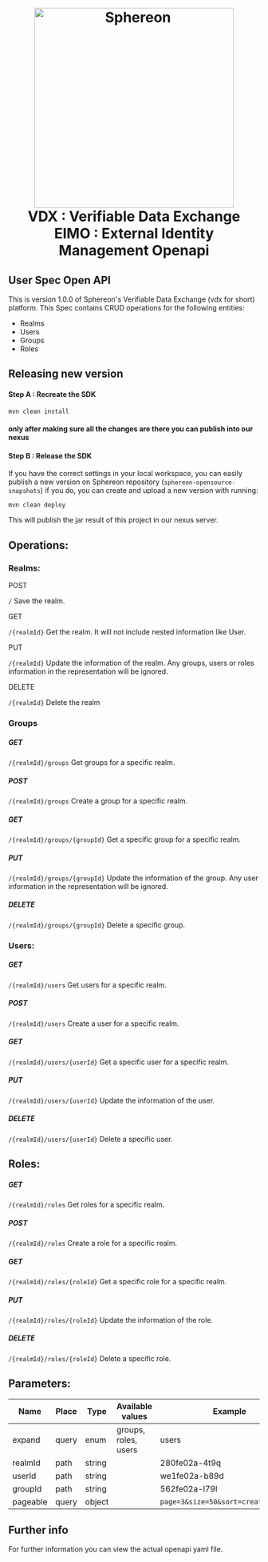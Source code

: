 <h1 align="center">
  <br>
  <a href="https://www.sphereon.com"><img src="https://sphereon.com/content/themes/sphereon/assets/img/logo.svg" alt="Sphereon" width="400"></a>
    <br>VDX : Verifiable Data Exchange 
    <br>EIMO : External Identity Management Openapi
  <br>
</h1>


## User Spec Open API

This is version 1.0.0 of Sphereon's Verifiable Data Exchange (vdx for short) platform. This Spec contains CRUD operations for the following entities:
- Realms
- Users
- Groups
- Roles

## Releasing new version
#### Step A : Recreate the SDK

```
mvn clean install
```

#### only after making sure all the changes are there you can publish into our nexus

#### Step B : Release the SDK

If you have the correct settings in your local workspace, you can easily publish a new version on Sphereon repository (`sphereon-opensource-snapshots`)
if you do, you can create and upload a new version with running:

```
mvn clean deploy
```
This will publish the jar result of this project in our nexus server.

## Operations:

### Realms:
POST

`/` Save the realm.

GET

`/{realmId}` Get the realm. It will not include nested information like User.


PUT

`/{realmId}` Update the information of the realm. Any groups, users or roles information in the representation will be ignored.

DELETE

`/{realmId}` Delete the realm

### Groups
##### GET

`/{realmId}/groups` Get groups for a specific realm.

##### POST

`/{realmId}/groups` Create a group for a specific realm.

##### GET

`/{realmId}/groups/{groupId}` Get a specific group for a specific realm.

##### PUT
`/{realmId}/groups/{groupId}` Update the information of the group. Any user information in the representation will be ignored.

##### DELETE
`/{realmId}/groups/{groupId}` Delete a specific group.

### Users:
##### GET
`/{realmId}/users` Get users for a specific realm.

##### POST
`/{realmId}/users` Create a user for a specific realm.

##### GET
`/{realmId}/users/{userId}` Get a specific user for a specific realm.

##### PUT
`/{realmId}/users/{userId}` Update the information of the user.

##### DELETE
`/{realmId}/users/{userId}` Delete a specific user.

## Roles:
##### GET
`/{realmId}/roles` Get roles for a specific realm.

##### POST
`/{realmId}/roles` Create a role for a specific realm.

##### GET
`/{realmId}/roles/{roleId}` Get a specific role for a specific realm.

##### PUT
`/{realmId}/roles/{roleId}` Update the information of the role.

##### DELETE
`/{realmId}/roles/{roleId}` Delete a specific role.

## Parameters:

| Name     | Place | Type   | Available values     | Example                                                   |
|----------|-------|--------|----------------------|-----------------------------------------------------------|
| expand   | query | enum   | groups, roles, users | users                                                     |
| realmId  | path  | string |                      | 280fe02a-4t9q                                             |
| userId   | path  | string |                      | we1fe02a-b89d                                             |
| groupId  | path  | string |                      | 562fe02a-l79l                                             |
| pageable | query | object |                      | `page=3&size=50&sort=createdAt,DESC` |

## Further info
For further information you can view the actual openapi yaml file.
